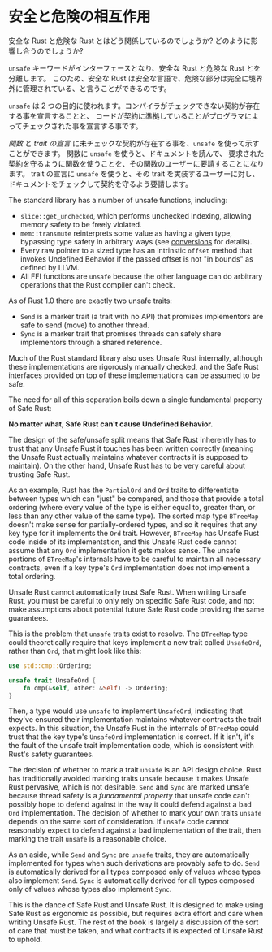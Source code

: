 <!-- # How Safe and Unsafe Interact -->

# 安全と危険の相互作用


<!-- What's the relationship between Safe Rust and Unsafe Rust? How do they
interact? -->
安全な Rust と危険な Rust とはどう関係しているのでしょうか? どのように影響し合うのでしょうか?

<!-- The separation between Safe Rust and Unsafe Rust is controlled with the
`unsafe` keyword, which acts as an interface from one to the other. This is
why we can say Safe Rust is a safe language: all the unsafe parts are kept
exclusively behind the boundary. -->

`unsafe` キーワードがインターフェースとなり、安全な Rust と危険な Rust とを分離します。
このため、安全な Rust は安全な言語で、危険な部分は完全に境界外に管理されている、と言うことができるのです。

<!--
The `unsafe` keyword has two uses: to declare the existence of contracts the
compiler can't check, and to declare that the adherence of some code to
those contracts has been checked by the programmer.
-->
`unsafe` は 2 つの目的に使われます。コンパイラがチェックできない契約が存在する事を宣言することと、
コードが契約に準拠していることがプログラマによってチェックされた事を宣言する事です。

<!--
You can use `unsafe` to indicate the existence of unchecked contracts on
_functions_ and on _trait declarations_. On functions, `unsafe` means that
users of the function must check that function's documentation to ensure
they are using it in a way that maintains the contracts the function
requires. On trait declarations, `unsafe` means that implementors of the
trait must check the trait documentation to ensure their implementation
maintains the contracts the trait requires.
-->
_関数_ と _trait の宣言_ に未チェックな契約が存在する事を、`unsafe` を使って示すことができます。
関数に `unsafe` を使うと、ドキュメントを読んで、
要求された契約を守るように関数を使うことを、その関数のユーザーに要請することになります。
trait の宣言に `unsafe` を使うと、その trait を実装するユーザーに対し、ドキュメントをチェックして契約を守るよう要請します。

<!--
You can use `unsafe` on a block to declare that all constraints required
by an unsafe function within the block have been adhered to, and the code
can therefore be trusted. You can use `unsafe` on a trait implementation
to declare that the implementation of that trait has adhered to whatever
contracts the trait's documentation requires.
-->




The standard library has a number of unsafe functions, including:

* `slice::get_unchecked`, which performs unchecked indexing, allowing
  memory safety to be freely violated.
* `mem::transmute` reinterprets some value as having a given type, bypassing
  type safety in arbitrary ways (see [conversions] for details).
* Every raw pointer to a sized type has an intrinstic `offset` method that
  invokes Undefined Behavior if the passed offset is not "in bounds" as
  defined by LLVM.
* All FFI functions are `unsafe` because the other language can do arbitrary
  operations that the Rust compiler can't check.

As of Rust 1.0 there are exactly two unsafe traits:

* `Send` is a marker trait (a trait with no API) that promises implementors are
  safe to send (move) to another thread.
* `Sync` is a marker trait that promises threads can safely share implementors
  through a shared reference.

Much of the Rust standard library also uses Unsafe Rust internally, although
these implementations are rigorously manually checked, and the Safe Rust
interfaces provided on top of these implementations can be assumed to be safe.

The need for all of this separation boils down a single fundamental property
of Safe Rust:

**No matter what, Safe Rust can't cause Undefined Behavior.**

The design of the safe/unsafe split means that Safe Rust inherently has to
trust that any Unsafe Rust it touches has been written correctly (meaning
the Unsafe Rust actually maintains whatever contracts it is supposed to
maintain). On the other hand, Unsafe Rust has to be very careful about
trusting Safe Rust.

As an example, Rust has the `PartialOrd` and `Ord` traits to differentiate
between types which can "just" be compared, and those that provide a total
ordering (where every value of the type is either equal to, greater than,
or less than any other value of the same type). The sorted map type
`BTreeMap` doesn't make sense for partially-ordered types, and so it
requires that any key type for it implements the `Ord` trait. However,
`BTreeMap` has Unsafe Rust code inside of its implementation, and this
Unsafe Rust code cannot assume that any `Ord` implementation it gets makes
sense. The unsafe portions of `BTreeMap`'s internals have to be careful to
maintain all necessary contracts, even if a key type's `Ord` implementation
does not implement a total ordering.

Unsafe Rust cannot automatically trust Safe Rust. When writing Unsafe Rust,
you must be careful to only rely on specific Safe Rust code, and not make
assumptions about potential future Safe Rust code providing the same
guarantees.

This is the problem that `unsafe` traits exist to resolve. The `BTreeMap`
type could theoretically require that keys implement a new trait called
`UnsafeOrd`, rather than `Ord`, that might look like this:

```rust
use std::cmp::Ordering;

unsafe trait UnsafeOrd {
    fn cmp(&self, other: &Self) -> Ordering;
}
```

Then, a type would use `unsafe` to implement `UnsafeOrd`, indicating that
they've ensured their implementation maintains whatever contracts the
trait expects. In this situation, the Unsafe Rust in the internals of
`BTreeMap` could trust that the key type's `UnsafeOrd` implementation is
correct. If it isn't, it's the fault of the unsafe trait implementation
code, which is consistent with Rust's safety guarantees.

The decision of whether to mark a trait `unsafe` is an API design choice.
Rust has traditionally avoided marking traits unsafe because it makes Unsafe
Rust pervasive, which is not desirable. `Send` and `Sync` are marked unsafe
because thread safety is a *fundamental property* that unsafe code can't
possibly hope to defend against in the way it could defend against a bad
`Ord` implementation. The decision of whether to mark your own traits `unsafe`
depends on the same sort of consideration. If `unsafe` code cannot reasonably
expect to defend against a bad implementation of the trait, then marking the
trait `unsafe` is a reasonable choice.

As an aside, while `Send` and `Sync` are `unsafe` traits, they are
automatically implemented for types when such derivations are provably safe
to do. `Send` is automatically derived for all types composed only of values
whose types also implement `Send`. `Sync` is automatically derived for all
types composed only of values whose types also implement `Sync`.

This is the dance of Safe Rust and Unsafe Rust. It is designed to make using
Safe Rust as ergonomic as possible, but requires extra effort and care when
writing Unsafe Rust. The rest of the book is largely a discussion of the sort
of care that must be taken, and what contracts it is expected of Unsafe Rust
to uphold.

[drop flags]: drop-flags.html
[conversions]: conversions.html

